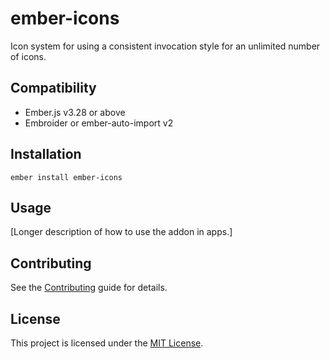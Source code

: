 ember-icons
==============================================================================

Icon system for using a consistent invocation style for an unlimited number of icons.




Compatibility
------------------------------------------------------------------------------

* Ember.js v3.28 or above
* Embroider or ember-auto-import v2


Installation
------------------------------------------------------------------------------

```
ember install ember-icons
```


Usage
------------------------------------------------------------------------------

[Longer description of how to use the addon in apps.]


Contributing
------------------------------------------------------------------------------

See the [Contributing](CONTRIBUTING.md) guide for details.


License
------------------------------------------------------------------------------

This project is licensed under the [MIT License](LICENSE.md).
